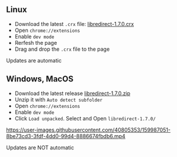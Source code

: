 ## Linux
- Download the latest `.crx` file: [libredirect-1.7.0.crx](https://github.com/libredirect/libredirect/releases/download/v1.7.0/libredirect-1.7.0.crx)
- Open `chrome://extensions`
- Enable `dev mode`
- Rerfesh the page
- Drag and drop the `.crx` file to the page

Updates are automatic

## Windows, MacOS
- Download the latest release [libredirect-1.7.0.zip](https://github.com/libredirect/libredirect/releases/download/v1.7.0/libredirect-1.7.0.zip)
- Unzip it with `Auto detect subfolder`
- Open `chrome://extensions`
- Enable `dev mode`
- Click `Load unpacked`. Select and Open `libredirect-1.7.0/`

https://user-images.githubusercontent.com/40805353/159987051-8be73cd3-3fdf-4dd0-99d4-8886674fbdb6.mp4

Updates are NOT automatic
